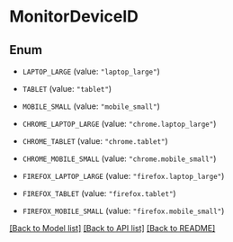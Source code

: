 # MonitorDeviceID

## Enum


* `LAPTOP_LARGE` (value: `"laptop_large"`)

* `TABLET` (value: `"tablet"`)

* `MOBILE_SMALL` (value: `"mobile_small"`)

* `CHROME_LAPTOP_LARGE` (value: `"chrome.laptop_large"`)

* `CHROME_TABLET` (value: `"chrome.tablet"`)

* `CHROME_MOBILE_SMALL` (value: `"chrome.mobile_small"`)

* `FIREFOX_LAPTOP_LARGE` (value: `"firefox.laptop_large"`)

* `FIREFOX_TABLET` (value: `"firefox.tablet"`)

* `FIREFOX_MOBILE_SMALL` (value: `"firefox.mobile_small"`)


[[Back to Model list]](../README.md#documentation-for-models) [[Back to API list]](../README.md#documentation-for-api-endpoints) [[Back to README]](../README.md)


